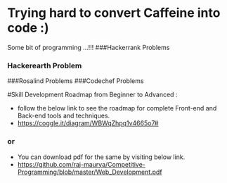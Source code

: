Trying hard to convert Caffeine into code :)
=========================


Some bit of programming ...!!!
###Hackerrank Problems
### Hackerearth Problem
###Rosalind Problems
###Codechef Problems



#Skill Development Roadmap from Beginner to Advanced :
 - follow the below link to see the roadmap for complete Front-end and Back-end tools and techniques.
 - https://coggle.it/diagram/WBWqZhpq1v4665o7#

### or
 - You can download pdf for the same by visiting below link.
 - https://github.com/raj-maurya/Competitive-Programming/blob/master/Web_Development.pdf
